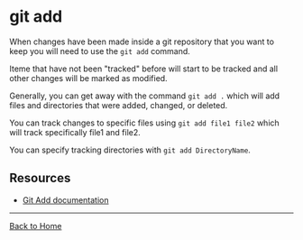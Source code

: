 # git add

When changes have been made inside a git repository that you want to keep you will need to use the `git add` command.

Iteme that have not been "tracked" before will start to be tracked and all other changes will be marked as modified.

Generally, you can get away with the command `git add .` which will add files and directories that were added, changed, or deleted.

You can track changes to specific files using `git add file1 file2` which will track specifically file1 and file2.

You can specify tracking directories with `git add DirectoryName`.

## Resources

- [Git Add documentation](https://git-scm.com/docs/git-add)

---
[Back to Home](../README.md)
